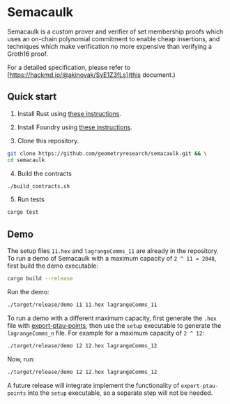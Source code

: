# Semacaulk

Semacaulk is a custom prover and verifier of set membership proofs which uses
an on-chain polynomial commitment to enable cheap insertions, and techniques
which make verification no more expensive than verifying a Groth16 proof.

For a detailed specification, please refer to
[https://hackmd.io/@akinovak/SyE1Z3fLs](this document.)

## Quick start

1. Install Rust using [these
   instructions](https://www.rust-lang.org/learn/get-started).

2. Install Foundry using [these
   instructions](https://github.com/foundry-rs/foundry#installation).

3. Clone this repository.

```bash
git clone https://github.com/geometryresearch/semacaulk.git && \
cd semacaulk
```

4. Build the contracts

```bash
./build_contracts.sh
```

5. Run tests

```bash
cargo test
```

## Demo

The setup files `11.hex` and `lagrangeComms_11` are already in the repository.
To run a demo of Semacaulk with a maximum capacity of `2 ^ 11 = 2048`, first
build the demo executable:

```bash
cargo build --release
```

Run the demo:

```bash
./target/release/demo 11 11.hex lagrangeComms_11
```

To run a demo with a different maximum capacity, first generate the `.hex` file
with
[export-ptau-points](https://github.com/geometryresearch/export-ptau-points),
then use the `setup` executable to generate the `lagrangeComms_n` file. For
example for a maximum capacity of `2 ^ 12`:

```bash
./target/release/demo 12 12.hex lagrangeComms_12
```

Now, run:

```bash
./target/release/demo 12 12.hex lagrangeComms_12
```

A future release will integrate implement the functionality of
`export-ptau-points` into the `setup` executable, so a separate step will not
be needed.
